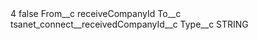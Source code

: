 <?xml version="1.0" encoding="UTF-8"?>
<CustomMetadata xmlns="http://soap.sforce.com/2006/04/metadata" xmlns:xsi="http://www.w3.org/2001/XMLSchema-instance" xmlns:xsd="http://www.w3.org/2001/XMLSchema">
    <label>4</label>
    <protected>false</protected>
    <values>
        <field>From__c</field>
        <value xsi:type="xsd:string">receiveCompanyId</value>
    </values>
    <values>
        <field>To__c</field>
        <value xsi:type="xsd:string">tsanet_connect__receivedCompanyId__c</value>
    </values>
    <values>
        <field>Type__c</field>
        <value xsi:type="xsd:string">STRING</value>
    </values>
</CustomMetadata>
